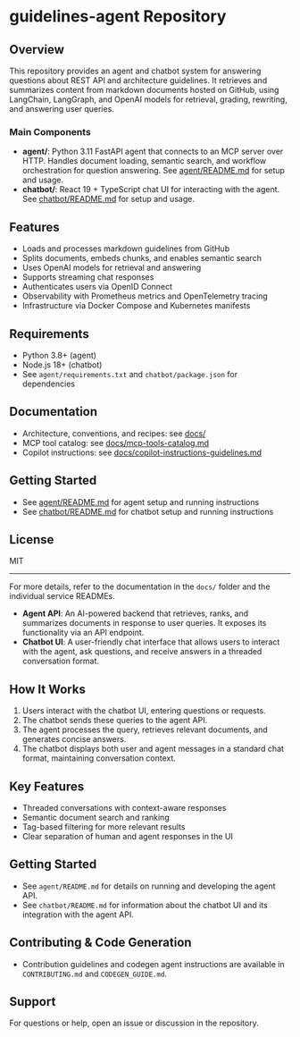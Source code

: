 # guidelines-agent Repository

## Overview
This repository provides an agent and chatbot system for answering questions about REST API and architecture guidelines. It retrieves and summarizes content from markdown documents hosted on GitHub, using LangChain, LangGraph, and OpenAI models for retrieval, grading, rewriting, and answering user queries.

### Main Components
- **agent/**: Python 3.11 FastAPI agent that connects to an MCP server over HTTP. Handles document loading, semantic search, and workflow orchestration for question answering. See [agent/README.md](agent/README.md) for setup and usage.
- **chatbot/**: React 19 + TypeScript chat UI for interacting with the agent. See [chatbot/README.md](chatbot/README.md) for setup and usage.

## Features
- Loads and processes markdown guidelines from GitHub
- Splits documents, embeds chunks, and enables semantic search
- Uses OpenAI models for retrieval and answering
- Supports streaming chat responses
- Authenticates users via OpenID Connect
- Observability with Prometheus metrics and OpenTelemetry tracing
- Infrastructure via Docker Compose and Kubernetes manifests

## Requirements
- Python 3.8+ (agent)
- Node.js 18+ (chatbot)
- See `agent/requirements.txt` and `chatbot/package.json` for dependencies

## Documentation
- Architecture, conventions, and recipes: see [docs/](docs/)
- MCP tool catalog: see [docs/mcp-tools-catalog.md](docs/mcp-tools-catalog.md)
- Copilot instructions: see [docs/copilot-instructions-guidelines.md](docs/copilot-instructions-guidelines.md)

## Getting Started
- See [agent/README.md](agent/README.md) for agent setup and running instructions
- See [chatbot/README.md](chatbot/README.md) for chatbot setup and running instructions

## License
MIT

---
For more details, refer to the documentation in the `docs/` folder and the individual service READMEs.

- **Agent API**: An AI-powered backend that retrieves, ranks, and summarizes documents in response to user queries. It exposes its functionality via an API endpoint.
- **Chatbot UI**: A user-friendly chat interface that allows users to interact with the agent, ask questions, and receive answers in a threaded conversation format.

## How It Works
1. Users interact with the chatbot UI, entering questions or requests.
2. The chatbot sends these queries to the agent API.
3. The agent processes the query, retrieves relevant documents, and generates concise answers.
4. The chatbot displays both user and agent messages in a standard chat format, maintaining conversation context.

## Key Features
- Threaded conversations with context-aware responses
- Semantic document search and ranking
- Tag-based filtering for more relevant results
- Clear separation of human and agent responses in the UI

## Getting Started
- See `agent/README.md` for details on running and developing the agent API.
- See `chatbot/README.md` for information about the chatbot UI and its integration with the agent API.

## Contributing & Code Generation
- Contribution guidelines and codegen agent instructions are available in `CONTRIBUTING.md` and `CODEGEN_GUIDE.md`.

## Support
For questions or help, open an issue or discussion in the repository.
